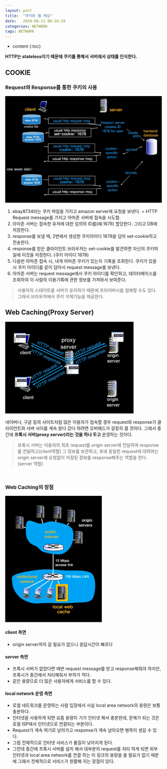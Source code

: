 ```yaml
---
layout: post
title:  "쿠키와 웹 캐싱"
date:   2020-08-11 00:16:19
categories: NETWORK
tags: NETWORK
---
```

* content
{:toc}
   
**HTTP는 stateless이기 때문에 쿠키를 통해서 서버에서 상태를 인식한다.**

## COOKIE   

### Request와 Response를 통한 쿠키의 사용 
![](/../img/network_lecture/cookieandcaching.png)

1. ebay8734라는 쿠키 파일을 가지고 amazon server에 요청을 보낸다.  = HTTP Request message를 가지고 아마존 서버에 접속을 시도함.
2. 아마존 서버는 접속한 유저에 대한 임의의 ID를(예:1678) 할당한다. 그리고 DB에 저장한다.
3. response를 보낼 때, 2번에서 생성한 쿠키아이디 1678을 담아 set-cookie하고 전송한다.
4. response를 받은 클라이언트 브라우저는 set-cookie를 발견하면 자신의 쿠키파일에 이것을 저장한다. (쿠키 아이디 1678)
5. 다음번 아마존 접속 시, 내게 아마존 쿠키가 있는지 기록을 조회한다. 쿠키가 있을 시 쿠키 아이디를 같이 담아서 request message를 보낸다.
6. 아마존 서버는 request message에서 쿠키 아이디를 확인하고, 데이터베이스를 조회하여 이 사람의 이용기록에 관한 정보를 가져와서 보여준다.   

> 사용자의 스테이트를 서버가 유지하기 때문에 프라이버시를 침해할 수도 있다. 그래서 브라우저에서 쿠키 삭제기능을 제공한다.    


## Web Caching(Proxy Server)   
![](/../img/network_lecture/webcaching.png)   
   
   
네이버나, 구글 등의 사이트처럼 많은 이용자가 접속할 경우  request와 response가 클라이언트와 서버 사이를 계속 왔다 갔다 하려면 오버헤드가 굉장히 클 것이다.  그래서 중간에 **프록시 서버(proxy server)라는 것을 하나 두고** 운영하는 것이다.    

> 프록시 서버는 이용자의 최초 request를 origin server에 전달하여 response를 전달하고(client역할) 그 정보를 보관하고, 후에 동일한 request에 대하여는 origin server에 요청없이 저장된 정보를 response해주는 역할을 한다.(server 역할)    
<br>



### Web Caching의 장점
![](/../img/network_lecture/webcachiing2.png)      

#### client 측면   
- origin server까지 갈 필요가 없으니 응답시간이 빠르다   

#### server 측면   
- 프록시 서버가 없었다면 매번 request message를 받고 response해줘야 하지만, 프록시가 중간에서 처리해줘서 부하가 적다.    
- 같은 용량으로 더 많은 사용자에게 서비스를 할 수 있다.   

#### local network 운영 측면
- 로컬 네트워크를 운영하는 사람 입장에서 사실 local area network의 용량은 보통 충분하다.
- 인터넷을 사용하게 되면 요즘 용량이 기가 인터넷 해서 충분한데, 문제가 되는 것은 로컬 ISP에서 인터넷으로 연결되는 부분이다.
- Request가 계속 여기로 날아가고 response가 계속 날아오면 병목이 생길 수 있다. 
- 그럼 전체적으로 인터넷 서비스가 품질이 낮아지게 된다.
- 그런데 중간에 프록시 서버를 설치 해서 대부분의 request를 처리 하게 되면 외부 인터넷과 local area network를 연결 하는 이 링크의 용량을 쓸 필요가 없기 때문에 그래서 전체적으로 서비스가 원활해 지는 장점이 있다.
